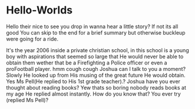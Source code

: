 # Hello-Worlds
Hello their nice to see you drop in wanna hear a little story? If not its all good You can skip to the end for a brief summary but otherwise buckleup were going for a ride.

It's the year 2006 inside a private christian school, in this school is a young boy with aspirations that seemed so large that He would never be able to obtain them wether that be a Firefighting a Police officer or even a proFootball player. hmm cough cough Joshua can I talk to you a moment? 
Slowly He looked up from His musing of the great future He would obtain. Yes Ms Pell(He replied to His 1st grade teacher).? Joshua have you ever thought about reading books? Yew thats so boring nobody reads books at my age He replied almost instantly. How do you know that? You ever try (replied Ms Pell)? 
